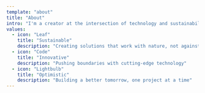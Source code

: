 ```yaml
---
template: "about"
title: "About"
intro: "I'm a creator at the intersection of technology and sustainability, passionate about crafting digital experiences that inspire hope for the future. My work blends the precision of code with the organic beauty of nature."
values:
  - icon: "Leaf"
    title: "Sustainable"
    description: "Creating solutions that work with nature, not against it"
  - icon: "Code"
    title: "Innovative"
    description: "Pushing boundaries with cutting-edge technology"
  - icon: "Lightbulb"
    title: "Optimistic"
    description: "Building a better tomorrow, one project at a time"
---
```

